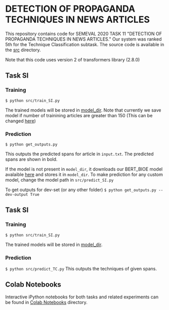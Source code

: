 # DETECTION OF PROPAGANDA TECHNIQUES IN NEWS ARTICLES
This repository contains code for SEMEVAL 2020 TASK 11 "DETECTION OF PROPAGANDA TECHNIQUES IN NEWS ARTICLES." Our system was ranked 5th for the Technique Classification subtask. 
The source code is available in the [src](https://github.com/paramansh/propaganda_detection/tree/master/src) directory. 

Note that this code uses version 2 of transformers library (2.8.0)

## Task SI
### Training 
`$ python src/train_SI.py`

The trained models will be stored in [model_dir](https://github.com/paramansh/propaganda_detection/tree/master/model_dir). Note that currently we save model if number of trainining articles are greater than 150 (This can be changed [here](https://github.com/paramansh/propaganda_detection/blob/0f6e4e478edbfd88efce1ea03f674b406c0a0d9e/src/train_SI.py#L137))
### Prediction
`$ python get_outputs.py`

This outputs the predicted spans for article in `input.txt`. The predicted spans are shown in bold.

If the model is not present in `model_dir`, it downloads our BERT_BIOE model avalaible [here](https://drive.google.com/uc?id=1-5oN2lS37IcXT1Lhd-H3TxlEdi4MzVPC) and stores it in `model_dir`. To make prediction for any custom model, change the model path in `src/predict_SI.py`

To get outputs for dev-set (or any other folder)
`$ python get_outputs.py --dev-output True`

## Task SI
### Training 
`$ python src/train_SI.py`

The trained models will be stored in [model_dir](https://github.com/paramansh/propaganda_detection/tree/master/model_dir).
### Prediction
`$ python src/predict_TC.py`
This outputs the techniques of given spans.


## Colab Notebooks
Interactive iPython notebooks for both tasks and related experiments can be found
in [Colab Notebooks](https://github.com/paramansh/propaganda_detection/tree/master/Colab%20Notebooks) directory.
